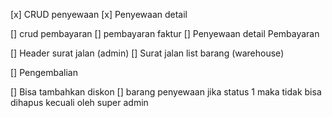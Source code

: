 [x] CRUD penyewaan
[x] Penyewaan detail

[] crud pembayaran
[] pembayaran faktur
[] Penyewaan detail Pembayaran

[] Header surat jalan (admin)
[] Surat jalan list barang (warehouse)

[] Pengembalian

[] Bisa tambahkan diskon
[] barang penyewaan jika status 1 maka tidak bisa dihapus kecuali oleh super admin